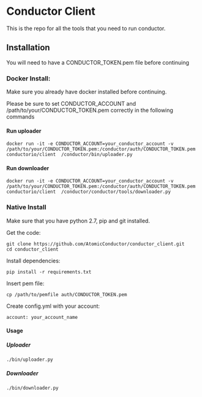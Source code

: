# Conductor Client #

This is the repo for all the tools that you need to run conductor.

## Installation

You will need to have a CONDUCTOR_TOKEN.pem file before continuing

### Docker Install:

Make sure you already have docker installed before continuing.

Please be sure to set CONDUCTOR_ACCOUNT and /path/to/your/CONDUCTOR_TOKEN.pem correctly in the following commands

#### Run uploader

    docker run -it -e CONDUCTOR_ACCOUNT=your_conductor_account -v /path/to/your/CONDUCTOR_TOKEN.pem:/conductor/auth/CONDUCTOR_TOKEN.pem conductorio/client  /conductor/bin/uploader.py

#### Run downloader

    docker run -it -e CONDUCTOR_ACCOUNT=your_conductor_account -v /path/to/your/CONDUCTOR_TOKEN.pem:/conductor/auth/CONDUCTOR_TOKEN.pem conductorio/client  /conductor/conductor/tools/downloader.py

### Native Install

Make sure that you have python 2.7, pip and git installed.

Get the code:

    git clone https://github.com/AtomicConductor/conductor_client.git
    cd conductor_client

Install dependencies:

    pip install -r requirements.txt

Insert pem file:

    cp /path/to/pemfile auth/CONDUCTOR_TOKEN.pem

Create config.yml with your account:
```
account: your_account_name
```

#### Usage


##### Uploader

    ./bin/uploader.py


##### Downloader

    ./bin/downloader.py
